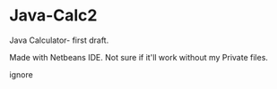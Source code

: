 # Java-Calc2

Java Calculator- first draft.

Made with Netbeans IDE. Not sure if it'll work without my Private files.

ignore